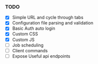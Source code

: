 ### TODO

- [x] Simple URL and cycle through tabs
- [x] Configuration file parsing and validation
- [x] Basic Auth auto login
- [x] Custom CSS
- [x] Custom JS 
- [ ] Job scheduling
- [ ] Client commands
- [ ] Expose Useful api endpoints